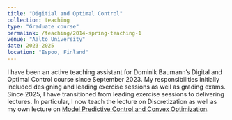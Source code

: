 ```yaml
---
title: "Digitial and Optimal Control"
collection: teaching
type: "Graduate course"
permalink: /teaching/2014-spring-teaching-1
venue: "Aalto University"
date: 2023-2025
location: "Espoo, Finland"
---
```


I have been an active teaching assistant for Dominik Baumann’s Digital and Optimal Control course since September 2023. My responsibilities initially included designing and leading exercise sessions as well as grading exams. Since 2025, I have transitioned from leading exercise sessions to delivering lectures. In particular, I now teach the lecture on Discretization as well as my own lecture on [Model Predictive Control and Convex Optimization](/files/12_MPC_convex_optimization.pdf).

